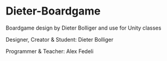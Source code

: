 # Dieter-Boardgame
Boardgame design by Dieter Bolliger and use for Unity classes

Designer, Creator & Student:
Dieter Bolliger

Programmer & Teacher:
Alex Fedeli

